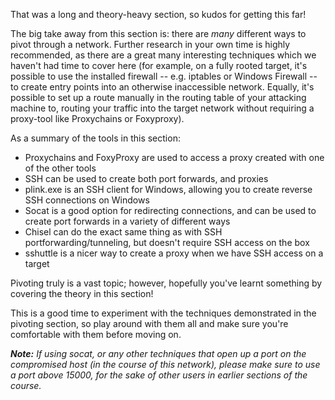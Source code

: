 That was a long and theory-heavy section, so kudos for getting this far!

The big take away from this section is: there are _many_ different ways to pivot through a network. Further research in your own time is highly recommended, as there are a great many interesting techniques which we haven't had time to cover here (for example, on a fully rooted target, it's possible to use the installed firewall -- e.g. iptables or Windows Firewall -- to create entry points into an otherwise inaccessible network. Equally, it's possible to set up a route manually in the routing table of your attacking machine to, routing your traffic into the target network without requiring a proxy-tool like Proxychains or Foxyproxy).

As a summary of the tools in this section:

- Proxychains and FoxyProxy are used to access a proxy created with one of the other tools
- SSH can be used to create both port forwards, and proxies
- plink.exe is an SSH client for Windows, allowing you to create reverse SSH connections on Windows
- Socat is a good option for redirecting connections, and can be used to create port forwards in a variety of different ways
- Chisel can do the exact same thing as with SSH portforwarding/tunneling, but doesn't require SSH access on the box
- sshuttle is a nicer way to create a proxy when we have SSH access on a target  


Pivoting truly is a vast topic; however, hopefully you've learnt something by covering the theory in this section!

This is a good time to experiment with the techniques demonstrated in the pivoting section, so play around with them all and make sure you're comfortable with them before moving on.

_**Note:** If using socat, or any other techniques that open up a port on the compromised host (in the course of this network), please make sure to use a port above 15000, for the sake of other users in earlier sections of the course._

